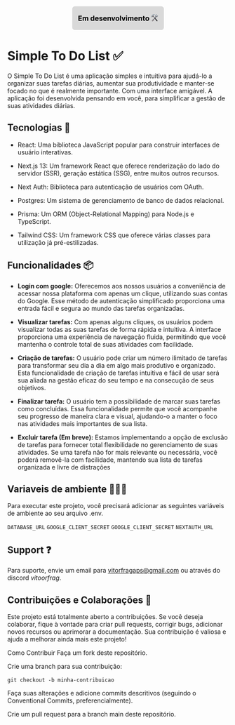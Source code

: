 <div align="center">
  
![Projeto em desenvolvimento](https://raw.githubusercontent.com/vitoorfraga/simple-to-do-list/main/public/dev-badge.png)

</div>


# Simple To Do List ✅

O Simple To Do List é uma aplicação simples e intuitiva para ajudá-lo a organizar suas tarefas diárias, aumentar sua produtividade e manter-se focado no que é realmente importante. Com uma interface amigável. A aplicação foi desenvolvida pensando em você, para simplificar a gestão de suas atividades diárias.



## Tecnologias 🚀

- React: Uma biblioteca JavaScript popular para construir interfaces de usuário interativas.

- Next.js 13: Um framework React que oferece renderização do lado do servidor (SSR), geração estática (SSG), entre muitos outros recursos.

- Next Auth: Biblioteca para autenticação de usuários com OAuth.

- Postgres: Um sistema de gerenciamento de banco de dados relacional.

- Prisma: Um ORM (Object-Relational Mapping) para Node.js e TypeScript.

- Tailwind CSS: Um framework CSS que oferece várias classes para utilização já pré-estilizadas.


## Funcionalidades 📦

- **Login com google:** Oferecemos aos nossos usuários a conveniência de acessar nossa plataforma com apenas um clique, utilizando suas contas do Google. Esse método de autenticação simplificado proporciona uma entrada fácil e segura ao mundo das tarefas organizadas.

- **Visualizar tarefas:** Com apenas alguns cliques, os usuários podem visualizar todas as suas tarefas de forma rápida e intuitiva. A interface proporciona uma experiência de navegação fluida, permitindo que você mantenha o controle total de suas atividades com facilidade.

- **Criação de tarefas:** O usuário pode criar um número ilimitado de tarefas para transformar seu dia a dia em algo mais produtivo e organizado. Esta funcionalidade de criação de tarefas intuitiva e fácil de usar será sua aliada na gestão eficaz do seu tempo e na consecução de seus objetivos.

- **Finalizar tarefa:** O usuário tem a possibilidade de marcar suas tarefas como concluídas. Essa funcionalidade permite que você acompanhe seu progresso de maneira clara e visual, ajudando-o a manter o foco nas atividades mais importantes de sua lista.

- **Excluir tarefa (Em breve):** Estamos implementando a opção de exclusão de tarefas para fornecer total flexibilidade no gerenciamento de suas atividades. Se uma tarefa não for mais relevante ou necessária, você poderá removê-la com facilidade, mantendo sua lista de tarefas organizada e livre de distrações
  
## Variaveis de ambiente 🕵🏻‍♂️
Para executar este projeto, você precisará adicionar as seguintes variáveis de ambiente ao seu arquivo .env.

`DATABASE_URL`
`GOOGLE_CLIENT_SECRET`
`GOOGLE_CLIENT_SECRET`
`NEXTAUTH_URL`


## Support ❓

Para suporte, envie um email para vitorfragaps@gmail.com ou através do discord *vitoorfrag*.


## Contribuições e Colaborações 🤝
Este projeto está totalmente aberto a contribuições. Se você deseja colaborar, fique à vontade para criar pull requests, corrigir bugs, adicionar novos recursos ou aprimorar a documentação. Sua contribuição é valiosa e ajuda a melhorar ainda mais este projeto!

Como Contribuir
Faça um fork deste repositório.

Crie uma branch para sua contribuição:

    git checkout -b minha-contribuicao
Faça suas alterações e adicione commits descritivos (seguindo o Conventional Commits, preferencialmente).

Crie um pull request para a branch main deste repositório.

